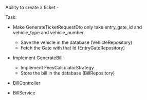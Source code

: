 Ability to create a ticket -

Task:

- Make GenerateTicketRequestDto only take entry_gate_id and vehicle_type and vehicle_number.
     - Save the vehicle in the database (VehicleRepository)
     - Fetch the Gate with that Id (EntryGateRepository)
- Implement GenerateBill
   - Implement FeesCalculatorStrategy
   - Store the bill in the database (BillRepository)

- BillController
- BillService
